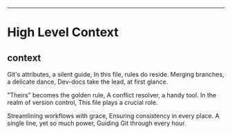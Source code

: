 

  ---
# High Level Context
## context
Git's attributes, a silent guide,
In this file, rules do reside.
Merging branches, a delicate dance,
Dev-docs take the lead, at first glance.

"Theirs" becomes the golden rule,
A conflict resolver, a handy tool.
In the realm of version control,
This file plays a crucial role.

Streamlining workflows with grace,
Ensuring consistency in every place.
A single line, yet so much power,
Guiding Git through every hour.

  